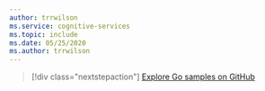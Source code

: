 ```yaml
---
author: trrwilson
ms.service: cognitive-services
ms.topic: include
ms.date: 05/25/2020
ms.author: trrwilson
---
```


> [!div class="nextstepaction"]
> [Explore Go samples on GitHub](https://github.com/microsoft/cognitive-services-speech-sdk-go/tree/master/samples)
